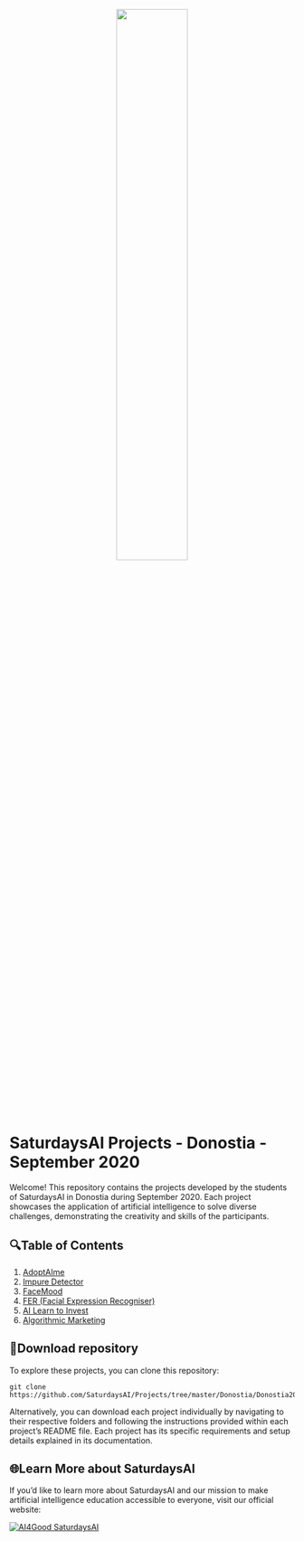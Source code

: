 <p align="center"><img width="50%" src="https://saturdaysai.github.io/saturdaysai/images/logo.png" /></p>

# SaturdaysAI Projects - Donostia - September 2020

Welcome! This repository contains the projects developed by the students of SaturdaysAI in Donostia during September 2020. Each project showcases the application of artificial intelligence to solve diverse challenges, demonstrating the creativity and skills of the participants.

## 🔍Table of Contents

1) [AdoptAIme](https://github.com/BZaldua/animal-shelter-AI/)
2) [Impure Detector](https://github.com/SaturdaysAI/Projects/tree/master/Donostia/Donostia2020/Impure_Detector-main)
3) [FaceMood](https://github.com/serNAVARRO7/AISaturdays-depresion-rrss)
4) [FER (Facial Expression Recogniser)](https://github.com/SaturdaysAI/Projects/tree/master/Donostia/Donostia2020/Facial_Expression_Saturdays)
5) [AI Learn to Invest](https://github.com/ImanolR87/AI-Learn-to-invest)
6) [Algorithmic Marketing](https://github.com/dorronsoro/algorithmic_marketing )

## 💾Download repository

To explore these projects, you can clone this repository:
```
git clone https://github.com/SaturdaysAI/Projects/tree/master/Donostia/Donostia2020.git
```
Alternatively, you can download each project individually by navigating to their respective folders and following the instructions provided within each project’s README file.
Each project has its specific requirements and setup details explained in its documentation.

## 🌐Learn More about SaturdaysAI

If you’d like to learn more about SaturdaysAI and our mission to make artificial intelligence education accessible to everyone, visit our official website:

[![AI4Good SaturdaysAI](https://img.shields.io/badge/AI4Good-SaturdaysAI-orange)](https://saturdays.ai/)
